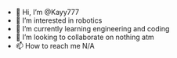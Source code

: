 - 👋 Hi, I’m @Kayy777
- 👀 I’m interested in robotics
- 🌱 I’m currently learning engineering and coding
- 💞️ I’m looking to collaborate on nothing atm
- 📫 How to reach me N/A

<!---
Kayy777/Kayy777 is a ✨ special ✨ repository because its `README.md` (this file) appears on your GitHub profile.
You can click the Preview link to take a look at your changes.
--->
